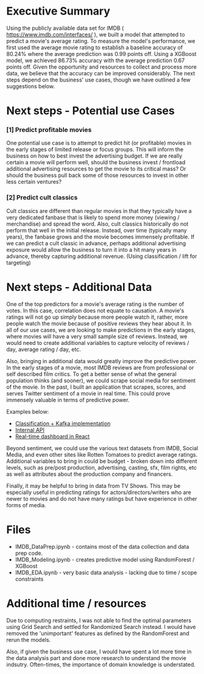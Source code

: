# Executive Summary

Using the publicly available data set for IMDB ( https://www.imdb.com/interfaces/ ), we built a model that attempted to predict a movie's average rating. 
To measure the model's performance, we first used the average movie rating to establish a baseline accuracy of 80.24% where the average prediction was 0.99 points off. Using a XGBoost model, we achieved 86.73% accuracy with the average prediction 0.67 points off. Given the opportunity and resources to collect and process more data, we believe that the accuracy can be improved considerably. The next steps depend on the business' use cases, though we have outlined a few suggestions below. 

# Next steps - Potential use Cases

### [1] Predict profitable movies

One potential use case is to attempt to predict hit (or profitable) movies in the early stages of limited release or focus groups. This will inform the business on how to best invest the advertising budget. If we are really certain a movie will perform well, should the business invest / frontload additional advertising resources to get the movie to its critical mass? Or should the business pull back some of those resources to invest in other less certain ventures? 

### [2] Predict cult classics

Cult classics are different than regular movies in that they typically have a very dedicated fanbase that is likely to spend more money (viewing / merchandise) and spread the word. Also, cult classics historically do not perform that well in the initial release. Instead, over time (typically many years), the fanbase grows and the movie becomes immensely profitable. If we can predict a cult classic in advance, perhaps additional advertising exposure would allow the business to turn it into a hit many years in advance, thereby capturing additional revenue. (Using classification / lift for targeting)

# Next steps - Additional Data

One of the top predictors for a movie's average rating is the number of votes. In this case, correlation does not equate to causation. A movie's ratings will not go up simply because more people watch it, rather, more people watch the movie because of positive reviews they hear about it. In all of our use cases, we are looking to make predictions in the early stages, where movies will have a very small sample size of reviews. Instead, we would need to create additional variables to capture velocity of reviews / day, average rating / day, etc.

Also, bringing in additional data would greatly improve the predictive power. In the early stages of a movie, most IMDB reviews are from professional or self described film critics. To get a better sense of what the general population thinks (and sooner), we could scrape social media for sentiment of the movie. In the past, I built an application that scrapes, scores, and serves Twitter sentiment of a movie in real time. This could prove immensely valuable in terms of predictive power. 

Examples below:
* [Classification + Kafka implementation](https://github.com/DansProjects/twitter_movie_sentiment_analysis)
* [Internal API](https://github.com/DansProjects/twitter_movie_flask)
* [Real-time dashboard in React](https://github.com/DansProjects/twitter_movie_react)

Beyond sentiment, we could use the various text datasets from IMDB, Social Media, and even other sites like Rotten Tomatoes to predict average ratings. Additional variables to bring in could be budget - broken down into different levels, such as pre/post production, advertising, casting, sfx, film rights, etc as well as attributes about the production company and financers.

Finally, it may be helpful to bring in data from TV Shows. This may be especially useful in predicting ratings for actors/directors/writers who are newer to movies and do not have many ratings but have experience in other forms of media.

# Files

* IMDB_DataPrep.ipynb - contains most of the data collection and data prep code. 
* IMDB_Modeling.ipynb - creates predictive model using RandomForest / XGBoost
* IMDB_EDA.ipynb - very basic data analysis - lacking due to time / scope constraints

# Additional time / resources

Due to computing restraints, I was not able to find the optimal parameters using Grid Search and settled for Randomized Search instead. I would have removed the 'unimportant' features as defined by the RandomForest and rerun the models.

Also, if given the business use case, I would have spent a lot more time in the data analysis part and done more research to understand the movie indsutry. Often-times, the importance of domain knowledge is understated. 
